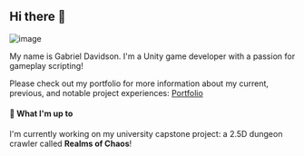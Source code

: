 ## Hi there 👋

![image](https://github.com/user-attachments/assets/bb4c66ea-614a-4929-a98c-cea50b02d3c2)

My name is Gabriel Davidson. I'm a Unity game developer with a passion for gameplay scripting!

Please check out my portfolio for more information about my current, previous, and notable project experiences: [Portfolio](https://gabriel-davidson-porfolio.webflow.io/)

#### 🔭 What I'm up to

I'm currently working on my university capstone project: a 2.5D dungeon crawler called **Realms of Chaos**!

<!--
**gabedvdsn/gabedvdsn** is a ✨ _special_ ✨ repository because its `README.md` (this file) appears on your GitHub profile.

Here are some ideas to get you started:

- 🔭 I’m currently working on ...
- 🌱 I’m currently learning ...
- 👯 I’m looking to collaborate on ...
- 🤔 I’m looking for help with ...
- 💬 Ask me about ...
- 📫 How to reach me: ...
- 😄 Pronouns: ...
- ⚡ Fun fact: ...
-->

